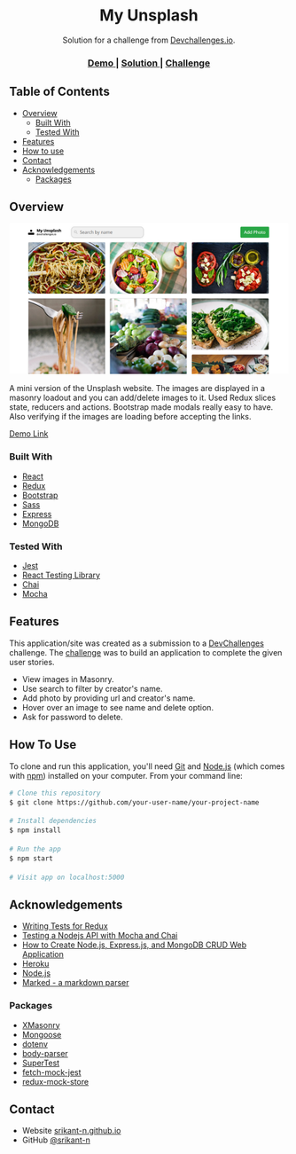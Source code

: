 <h1 align="center">My Unsplash</h1>

<div align="center">
   Solution for a challenge from  <a href="http://devchallenges.io" target="_blank">Devchallenges.io</a>.
</div>

<div align="center">
  <h3>
    <a href="https://devc-my-unsplash.herokuapp.com/">
      Demo
    </a>
    <span> | </span>
    <a href="https://devchallenges.io/solutions/wGXwQNtaG8x6gMIJoDYZ">
      Solution
    </a>
    <span> | </span>
    <a href="https://devchallenges.io/challenges/rYyhwJAxMfES5jNQ9YsP">
      Challenge
    </a>
  </h3>
</div>

<!-- TABLE OF CONTENTS -->

## Table of Contents

- [Overview](#overview)
  - [Built With](#built-with)
  - [Tested With](#tested-with)
- [Features](#features)
- [How to use](#how-to-use)
- [Contact](#contact)
- [Acknowledgements](#acknowledgements)
  - [Packages](#packages)

<!-- OVERVIEW -->

## Overview

![screenshot](screenshot.png)

A mini version of the Unsplash website. The images are displayed in a masonry loadout and you can add/delete images to it.
Used Redux slices state, reducers and actions. Bootstrap made modals really easy to have. Also verifying if the images are loading before accepting the links.

[Demo Link](https://devc-my-unsplash.herokuapp.com/)

### Built With

- [React](https://reactjs.org/)
- [Redux](https://redux.js.org/)
- [Bootstrap](https://getbootstrap.com/)
- [Sass](https://sass-lang.com/)
- [Express](https://expressjs.com/)
- [MongoDB](https://www.mongodb.com/)

### Tested With

- [Jest](https://jestjs.io/)
- [React Testing Library](https://testing-library.com/docs/react-testing-library/intro/)
- [Chai](https://www.chaijs.com/)
- [Mocha](https://mochajs.org/)

## Features

<!-- List the features of your application or follow the template. Don't share the figma file here :) -->

This application/site was created as a submission to a [DevChallenges](https://devchallenges.io/challenges) challenge. The [challenge](https://devchallenges.io/challenges/rYyhwJAxMfES5jNQ9YsP) was to build an application to complete the given user stories.

- View images in Masonry.
- Use search to filter by creator's name.
- Add photo by providing url and creator's name.
- Hover over an image to see name and delete option.
- Ask for password to delete.

## How To Use

<!-- Example: -->

To clone and run this application, you'll need [Git](https://git-scm.com) and [Node.js](https://nodejs.org/en/download/) (which comes with [npm](http://npmjs.com)) installed on your computer. From your command line:

```bash
# Clone this repository
$ git clone https://github.com/your-user-name/your-project-name

# Install dependencies
$ npm install

# Run the app
$ npm start

# Visit app on localhost:5000
```

## Acknowledgements

- [Writing Tests for Redux](https://redux.js.org/recipes/writing-tests)
- [Testing a Nodejs API with Mocha and Chai](https://medium.com/@ebenwoodward/testing-a-node-js-with-mocha-and-chai-11288460eaf8)
- [How to Create Node.js, Express.js, and MongoDB CRUD Web Application](https://www.djamware.com/post/58b27ce080aca72c54645983/how-to-create-nodejs-expressjs-and-mongodb-crud-web-application)
- [Heroku](https://www.heroku.com/)
- [Node.js](https://nodejs.org/)
- [Marked - a markdown parser](https://github.com/chjj/marked)

### Packages

- [XMasonry](https://www.npmjs.com/package/react-xmasonry)
- [Mongoose](https://www.npmjs.com/package/mongoose)
- [dotenv](https://www.npmjs.com/package/dotenv)
- [body-parser](https://www.npmjs.com/package/body-parser)
- [SuperTest](https://www.npmjs.com/package/supertest)
- [fetch-mock-jest](https://www.npmjs.com/package/fetch-mock-jest)
- [redux-mock-store](https://www.npmjs.com/package/redux-mock-store)

## Contact

- Website [srikant-n.github.io](https://srikant-n.github.io/)
- GitHub [@srikant-n](https://github.com/srikant-n)
